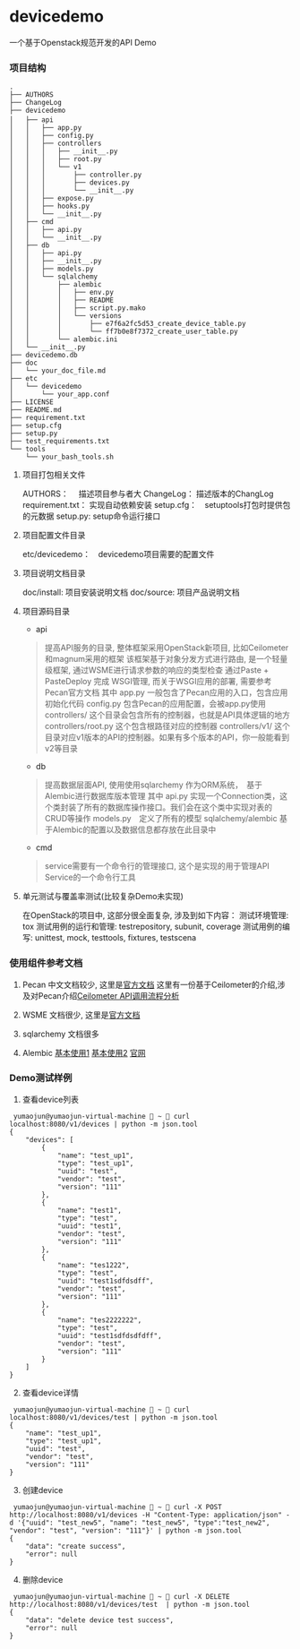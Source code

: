 # devicedemo

一个基于Openstack规范开发的API Demo

### 项目结构

```
.
├── AUTHORS      
├── ChangeLog    
├── devicedemo  
│   ├── api　　　　   
│   │   ├── app.py      
│   │   ├── config.py
│   │   ├── controllers
│   │   │   ├── __init__.py
│   │   │   ├── root.py
│   │   │   └── v1
│   │   │       ├── controller.py
│   │   │       ├── devices.py
│   │   │       └── __init__.py
│   │   ├── expose.py
│   │   ├── hooks.py
│   │   └── __init__.py
│   ├── cmd
│   │   ├── api.py
│   │   └── __init__.py
│   ├── db
│   │   ├── api.py
│   │   ├── __init__.py
│   │   ├── models.py
│   │   └── sqlalchemy
│   │       ├── alembic
│   │       │   ├── env.py
│   │       │   ├── README
│   │       │   ├── script.py.mako
│   │       │   └── versions
│   │       │       ├── e7f6a2fc5d53_create_device_table.py
│   │       │       └── ff7b0e8f7372_create_user_table.py
│   │       └── alembic.ini
│   └── __init__.py
├── devicedemo.db
├── doc
│   └── your_doc_file.md
├── etc
│   └── devicedemo
│       └── your_app.conf
├── LICENSE
├── README.md
├── requirement.txt
├── setup.cfg
├── setup.py
├── test_requirements.txt
└── tools
    └── your_bash_tools.sh
```

1. 项目打包相关文件

    AUTHORS：　 描述项目参与者大
    ChangeLog：  描述版本的ChangLog
    requirement.txt： 实现自动依赖安装
    setup.cfg：　setuptools打包时提供包的元数据
    setup.py:    setup命令运行接口

2. 项目配置文件目录

    etc/devicedemo：　devicedemo项目需要的配置文件

3. 项目说明文档目录

    doc/install:  项目安装说明文档
    doc/source:   项目产品说明文档

4. 项目源码目录

    + api
    
    > 提高API服务的目录, 整体框架采用OpenStack新项目, 比如Ceilometer和magnum采用的框架
    > 该框架基于对象分发方式进行路由, 是一个轻量级框架, 通过WSME进行请求参数的响应的类型检查
    > 通过Paste + PasteDeploy 完成 WSGI管理, 而关于WSGI应用的部署, 需要参考Pecan官方文档
    > 其中
    > app.py 一般包含了Pecan应用的入口，包含应用初始化代码
    > config.py 包含Pecan的应用配置，会被app.py使用
    > controllers/ 这个目录会包含所有的控制器，也就是API具体逻辑的地方
    > controllers/root.py 这个包含根路径对应的控制器
    > controllers/v1/ 这个目录对应v1版本的API的控制器。如果有多个版本的API，你一般能看到v2等目录
    
    + db
    
    > 提高数据层面API, 使用使用sqlarchemy 作为ORM系统，　基于Alembic进行数据库版本管理
    > 其中
    > api.py 实现一个Connection类，这个类封装了所有的数据库操作接口。我们会在这个类中实现对表的CRUD等操作
    > models.py　定义了所有的模型
    > sqlalchemy/alembic 基于Alembic的配置以及数据信息都存放在此目录中
    
    + cmd
    
    > service需要有一个命令行的管理接口, 这个是实现的用于管理API Service的一个命令行工具
    
5. 单元测试与覆盖率测试(比较复杂Demo未实现)

    在OpenStack的项目中, 这部分很全面复杂, 涉及到如下内容：
	测试环境管理: tox
	测试用例的运行和管理: testrepository, subunit, coverage
	测试用例的编写: unittest, mock, testtools, fixtures, testscena


### 使用组件参考文档
1. Pecan
    中文文档较少, 这里是[官方文档](http://pecan.readthedocs.io/en/latest/)
    这里有一份基于Ceilometer的介绍,涉及对Pecan介绍[Ceilometer API调用流程分析](http://blog.csdn.net/s1234567_89/article/details/51890459)

2. WSME
    文档很少, 这里是[官方文档](https://pythonhosted.org/WSME/)

3. sqlarchemy
    文档很多

4. Alembic
     [基本使用1](http://blog.csdn.net/oranyujian/article/details/48464365)
     [基本使用2](http://www.codeweblog.com/%E4%BD%BF%E7%94%A8alembic/)
     [官网](http://www.alembic.io/)
    

### Demo测试样例

1. 查看device列表

```
 yumaojun@yumaojun-virtual-machine  ~  curl localhost:8080/v1/devices | python -m json.tool 
{
    "devices": [
        {
            "name": "test_up1",
            "type": "test_up1",
            "uuid": "test",
            "vendor": "test",
            "version": "111"
        },
        {
            "name": "test1",
            "type": "test",
            "uuid": "test1",
            "vendor": "test",
            "version": "111"
        },
        {
            "name": "tes1222",
            "type": "test",
            "uuid": "test1sdfdsdff",
            "vendor": "test",
            "version": "111"
        },
        {
            "name": "tes2222222",
            "type": "test",
            "uuid": "test1sdfdsdfdff",
            "vendor": "test",
            "version": "111"
        }
    ]
}
```

2. 查看device详情

```
 yumaojun@yumaojun-virtual-machine  ~  curl localhost:8080/v1/devices/test | python -m json.tool
{
    "name": "test_up1",
    "type": "test_up1",
    "uuid": "test",
    "vendor": "test",
    "version": "111"
}

```

3. 创建device

```
 yumaojun@yumaojun-virtual-machine  ~  curl -X POST http://localhost:8080/v1/devices -H "Content-Type: application/json" -d '{"uuid": "test_new5", "name": "test_new5", "type":"test_new2", "vendor": "test", "version": "111"}' | python -m json.tool
{
    "data": "create success",
    "error": null
}
```

4. 删除device

```
 yumaojun@yumaojun-virtual-machine  ~  curl -X DELETE http://localhost:8080/v1/devices/test  | python -m json.tool
{
    "data": "delete device test success",
    "error": null
}
```